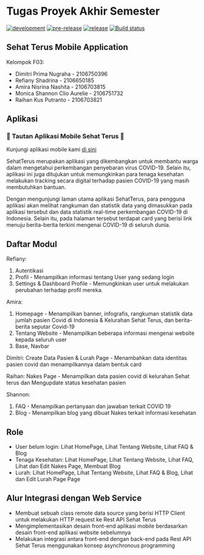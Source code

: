 # Tugas Proyek Akhir Semester

[![development](https://github.com/amiransht/sehat-terus-mobile/blob/main/.github/workflows/development.yml/badge.svg)](https://github.com/amiransht/sehat-terus-mobile/blob/main/.github/workflows/development.yml)
[![pre-release](https://github.com/amiransht/sehat-terus-mobile/blob/main/.github/workflows/pre-release.yml/badge.svg)](https://github.com/amiransht/sehat-terus-mobile/blob/main/.github/workflows/pre-release.yml)
[![release](https://github.com/amiransht/sehat-terus-mobile/blob/main/.github/workflows/release.yml/badge.svg)](https://github.com/amiransht/sehat-terus-mobile/blob/main/.github/workflows/release.yml)
[![Build status](https://build.appcenter.ms/v0.1/apps/1256feb0-8961-4072-bf1b-1bebf1e53756/branches/main/badge)](https://appcenter.ms)
## Sehat Terus Mobile Application

Kelompok F03:

- Dimitri Prima Nugraha - 2106750396
- Refiany Shadrina - 2106650185
- Amira Nisrina Nashita - 2106703815
- Monica Shannon Clio Aurelie - 2106751732
- Raihan Kus Putranto - 2106703821


## Aplikasi

### 🚀 Tautan Aplikasi Mobile Sehat Terus  🚀
Kunjungi aplikasi mobile kami [di sini](https://install.appcenter.ms/orgs/sehat-terus/apps/sehat-terus-mobile/distribution_groups/public/releases/1)


SehatTerus merupakan aplikasi yang dikembangkan untuk membantu warga dalam mengetahui perkembangan penyebaran virus COVID-19. Selain itu, aplikasi ini juga ditujukan untuk memungkinkan para tenaga kesehatan melakukan tracking secara digital terhadap pasien COVID-19 yang masih membutuhkan bantuan.

Dengan mengunjungi laman utama aplikasi SehatTerus, para pengguna aplikasi akan melihat rangkuman dan statistik data yang dimasukkan pada aplikasi tersebut dan data statistik real-time perkembangan COVID-19 di Indonesia. Selain itu, pada halaman tersebut terdapat card yang berisi link menuju berita-berita terkini mengenai COVID-19 di seluruh dunia.

## Daftar Modul
Refiany: 
1. Autentikasi 
2. Profil - Menampilkan informasi tentang User yang sedang login
3. Settings & Dashboard Profile - Memungkinkan user untuk melakukan perubahan terhadap profil mereka.

Amira:
1. Homepage - Menampilkan banner, infografis, rangkuman statistik data jumlah pasien Covid di Indonesia & Kelurahan Sehat Terus, dan berita-berita seputar Covid-19
2. Tentang Website - Menampilkan beberapa informasi mengenai website kepada seluruh user
3. Base, Navbar

Dimitri:
Create Data Pasien & Lurah Page - Menambahkan data identitas pasien covid dan menampilkannya dalam bentuk card

Raihan:
Nakes Page - Menampilkan data pasien covid di kelurahan Sehat terus dan Mengupdate status kesehatan pasien

Shannon:
1. FAQ - Menampilkan pertanyaan dan jawaban terkait COVID 19
2. Blog - Menampilkan blog yang dibuat Nakes terkait informasi kesehatan


## Role
- User belum login: Lihat HomePage, Lihat Tentang Website, Lihat FAQ & Blog
- Tenaga Kesehatan: Lihat HomePage, Lihat Tentang Website, Lihat FAQ, Lihat dan Edit Nakes Page, Membuat Blog
- Lurah: Lihat HomePage, Lihat Tentang Website, Lihat FAQ & Blog, Lihat dan Edit Lurah Page Page

## Alur Integrasi dengan Web Service
- Membuat sebuah class remote data source yang berisi HTTP Client untuk melakukan HTTP request ke Rest API Sehat Terus
- Mengimplementasikan desain front-end aplikasi mobile berdasarkan desain front-end aplikasi website sebelumnya
- Melakukan integrasi antara front-end dengan back-end pada Rest API Sehat Terus menggunakan konsep asynchronous programming
